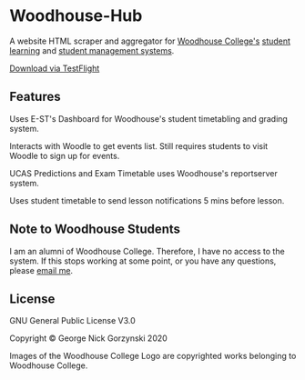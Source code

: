 # Woodhouse-Hub

A website HTML scraper and aggregator for [Woodhouse College's](https://www.woodhouse.ac.uk/) [student learning](https://vle.woodhouse.ac.uk/) and [student management systems](https://est.woodhouse.ac.uk/).

[Download via TestFlight](https://testflight.apple.com/join/eJFgAdcG)

## Features

Uses E-ST's Dashboard for Woodhouse's student timetabling and grading system.

Interacts with Woodle to get events list. Still requires students to visit Woodle to sign up for events.

UCAS Predictions and Exam Timetable uses Woodhouse's reportserver system.

Uses student timetable to send lesson notifications 5 mins before lesson.

## Note to Woodhouse Students

I am an alumni of Woodhouse College. Therefore, I have no access to the system.
If this stops working at some point, or you have any questions, please [email me](mailto:georgegorzynski@gmail.com?Subject=Woodhouse%20Hub).

## License

GNU General Public License V3.0

Copyright © George Nick Gorzynski 2020

Images of the Woodhouse College Logo are copyrighted works belonging to Woodhouse College.
